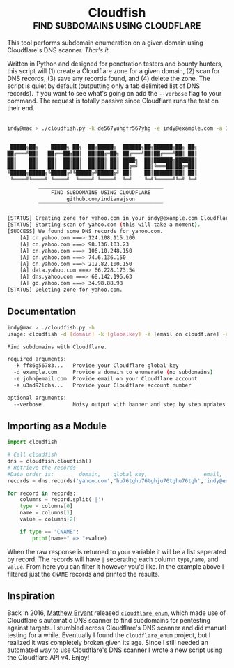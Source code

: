 <h1 align="center">Cloudfish<br>
  <sup><sub>FIND SUBDOMAINS USING CLOUDFLARE</sub></sup><br></h1>
  
This tool performs subdomain enumeration on a given domain using Cloudflare's DNS scanner. *That's it.* 

Written in Python and designed for penetration testers and bounty hunters, this script will (1) create a Cloudflare zone for a given domain, (2) scan for DNS records, (3) save any records found, and (4) delete the zone. The script is quiet by default (outputting only a tab delimited list of DNS records). If you want to see what's going on add the `--verbose` flag to your command. The request is totally passive since Cloudflare runs the test on their end. <br><br>

```sh
indy@mac > ./cloudfish.py -k de567yuhgfr567yhg -e indy@example.com -a 3456ygfe3456ygf -d yahoo.com --verbose


 █████╗██╗    █████╗ ██╗  ██╗█████╗  ██████╗██╗██████╗██╗ ██╗
██╔═══╝██║   ██╔══██╗██║  ██║██╔═██╗ ██╔═══╝██║██╔═══╝██║ ██║
██║    ██║   ██║  ██║██║  ██║██║ ██║ ████╗  ██║██████╗██████║
██║    ██║   ██║  ██║██║  ██║██║ ██║ ██╔═╝  ██║╚═══██║██╔═██║
╚█████╗█████╗╚█████╔╝╚█████╔╝█████╔╝ ██║    ██║██████║██║ ██║
 ╚════╝╚════╝ ╚════╝  ╚════╝ ╚════╝  ╚═╝    ╚═╝╚═════╝╚═╝ ╚═╝
          ________________________________________
              FIND SUBDOMAINS USING CLOUDFLARE
                   github.com/indianajson
          ‾‾‾‾‾‾‾‾‾‾‾‾‾‾‾‾‾‾‾‾‾‾‾‾‾‾‾‾‾‾‾‾‾‾‾‾‾‾‾‾
          
[STATUS] Creating zone for yahoo.com in your indy@example.com Cloudflare account.
[STATUS] Starting scan of yahoo.com (this will take a moment).
[SUCCESS] We found some DNS records for yahoo.com.
	[A] cn.yahoo.com ===> 124.108.115.100
	[A] cn.yahoo.com ===> 98.136.103.23
	[A] cn.yahoo.com ===> 106.10.248.150
	[A] cn.yahoo.com ===> 74.6.136.150
	[A] cn.yahoo.com ===> 212.82.100.150
	[A] data.yahoo.com ===> 66.228.173.54
	[A] dns.yahoo.com ===> 68.142.196.63
	[A] go.yahoo.com ===> 34.98.88.98
[STATUS] Deleting zone for yahoo.com.
```

## Documentation

```sh
indy@mac > ./cloudfish.py -h     
usage: cloudfish -d [domain] -k [globalkey] -e [email on cloudflare] -a [cloudflare account number]

Find subdomains with Cloudflare.

required arguments:
  -k ff86g56783...   Provide your Cloudflare global key
  -d example.com     Provide a domain to enumerate (no subdomains)
  -e john@email.com  Provide email on your Cloudflare account
  -a u3nd92ldhs...   Provide your Cloudflare account number

optional arguments:
  --verbose          Noisy output with banner and step by step updates
```

## Importing as a Module

```python
import cloudfish

# Call cloudfish
dns = cloudfish.cloudfish()
# Retrieve the records
#Data order is:	       domain,    global key,                  email,             account id,                  verbose (True|False)
records = dns.records('yahoo.com','hu76tghu76tghju76tghu76tgh','indy@example.com','ghu76tghji8765edfghji98765',False)

for record in records:
    columns = record.split('|')
    type = columns[0]
    name = columns[1]
    value = columns[2]

    if type == "CNAME":
        print(name+" => "+value)

```

When the raw response is returned to your variable it will be a list seperated by record. The records will have `|` seperating each column `type`,`name`, and `value`. From here you can filter it however you'd like. In the example above I filtered just the `CNAME` records and printed the results. 

## Inspiration
Back in 2016, [Matthew Bryant](https://github.com/mandatoryprogrammer) released [`cloudflare_enum`](https://github.com/mandatoryprogrammer/cloudflare_enum/), which made use of Cloudflare's automatic DNS scanner to find subdomains for pentesting against targets. I stumbled across Cloudflare's DNS scanner and did manual testing for a while. Eventually I found the `cloudflare_enum` project, but I realized it was completely broken given its age. Since I still needed an automated way to use Cloudflare's DNS scanner I wrote a new script using the Cloudflare API v4. Enjoy!
